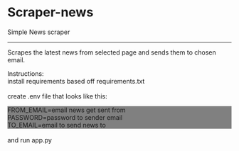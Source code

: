 # Scraper-news

Simple News scraper
<hr>
Scrapes the latest news from selected page and sends them to chosen email.<br>

Instructions:<br>
install requirements based off requirements.txt<br>
<br>
create .env file that looks like this:<br>
<div style="background-color: grey">
FROM_EMAIL=email news get sent from<br>
PASSWORD=password to sender email<br>
TO_EMAIL=email to send news to<br>
</div>
<br>
and run app.py
